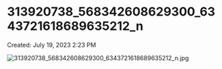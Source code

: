 # 313920738_568342608629300_6343721618689635212_n

Created: July 19, 2023 2:23 PM

![313920738_568342608629300_6343721618689635212_n.jpg](313920738_568342608629300_6343721618689635212_n%20f8652f5c2a9345a79562117739ca9965/313920738_568342608629300_6343721618689635212_n.jpg)